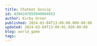 ```yaml
---
title: Chatbot Gossip
id: 4394247855949064653
author: Kirby Urner
published: 2024-03-04T13:09:00.000-08:00
updated: 2024-03-04T13:09:01.920-08:00
blog: world_game
tags: 
---
```


